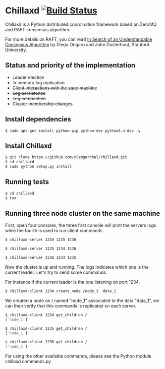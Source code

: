 # Chillaxd [![Build Status](https://api.travis-ci.org/ylamgarchal/chillaxd.png)](https://api.travis-ci.org/ylamgarchal/chillaxd)

Chillaxd is a Python distributed coordination framework based on ZeroMQ and RAFT consensus algorithm.

For more details on RAFT, you can read [In Search of an Understandable Consensus Algorithm][raft-paper] by Diego Ongaro and John Ousterhout, Stanford University.

## Status and priority of the implementation

* Leader election
* In memory log replication
* ~~Client interactions with the state machine~~
* ~~Log persistence~~
* ~~Log compaction~~
* ~~Cluster membership changes~~


## Install dependencies
```
$ sudo apt-get install python-pip python-dev python3.4-dev -y
```

## Install Chillaxd
```sh
$ git clone https://github.com/ylamgarchal/chillaxd.git
$ cd chillaxd
$ sudo python setup.py install
```

## Running tests

```sh
$ cd chillaxd
$ tox
```

## Running three node cluster on the same machine

First, open four consoles, the three first console will print the servers logs
while the fourth is used to run client commands.

```sh
$ chillaxd-server 1234 1235 1236
```

```sh
$ chillaxd-server 1235 1234 1236
```

```sh
$ chillaxd-server 1236 1234 1235
```

Now the cluster is up and running. The logs indicates which one is the current
leader. Let's try to send some commands.

For instance if the current leader is the one listening on port 1234.

```sh
$ chillaxd-client 1234 create_node /node_1  data_1
```

We created a node on / named "node_1" associated to the data "data_1", we can
then verify that this commands is replicated on each server.

```sh
$ chillaxd-client 1234 get_children /
['node_1']
```

```sh
$ chillaxd-client 1235 get_children /
['node_1']
```

```sh
$ chillaxd-client 1236 get_children /
['node_1']
```

For using the other available commands, please see the Python module chillaxd.commands.py

[raft-paper]: https://ramcloud.stanford.edu/raft.pdf
